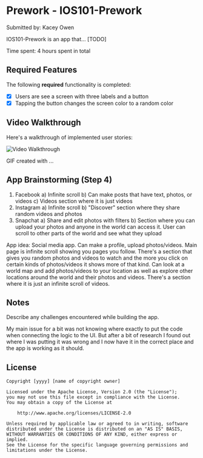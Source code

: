# Prework - IOS101-Prework

Submitted by: Kacey Owen

IOS101-Prework is an app that... [TODO] 

Time spent: 4 hours spent in total

## Required Features

The following **required** functionality is completed:

- [x] Users are see a screen with three labels and a button
- [x] Tapping the button changes the screen color to a random color
 
## Video Walkthrough

Here's a walkthrough of implemented user stories:

<img src='http://i.imgur.com/link/to/your/gif/file.gif' title='Video Walkthrough' width='' alt='Video Walkthrough' />

<!-- Replace this with whatever GIF tool you used! -->
GIF created with ...  
<!-- Recommended tools:
[Kap](https://getkap.co/) for macOS
[ScreenToGif](https://www.screentogif.com/) for Windows
[peek](https://github.com/phw/peek) for Linux. -->

## App Brainstorming (Step 4)

1. Facebook
    a) Infinite scroll
    b) Can make posts that have text, photos, or videos
    c) Videos section where it is just videos 
2. Instagram
    a) Infinite scroll
    b) "Discover" section where they share random videos and photos
3. Snapchat
    a) Share and edit photos with filters
    b) Section where you can upload your photos and anyone in the world can access it. User can scroll to other parts of the world and see what they upload
    
App idea:
    Social media app. Can make a profile, upload photos/videos. Main page is infinite scroll showing you pages you follow. There's a section that gives you random photos and videos to watch and the more you click on certain kinds of photos/videos it shows more of that kind. Can look at a world map and add photos/videos to your location as well as explore other locations around the world and their photos and videos. There's a section where it is just an infinite scroll of videos. 

## Notes

Describe any challenges encountered while building the app.

My main issue for a bit was not knowing where exactly to put the code when connecting the logic to the UI. But after a bit of research I found out where I was putting it was wrong and I now have it in the correct place and the app is working as it should.

## License

    Copyright [yyyy] [name of copyright owner]

    Licensed under the Apache License, Version 2.0 (the "License");
    you may not use this file except in compliance with the License.
    You may obtain a copy of the License at

        http://www.apache.org/licenses/LICENSE-2.0

    Unless required by applicable law or agreed to in writing, software
    distributed under the License is distributed on an "AS IS" BASIS,
    WITHOUT WARRANTIES OR CONDITIONS OF ANY KIND, either express or implied.
    See the License for the specific language governing permissions and
    limitations under the License.
